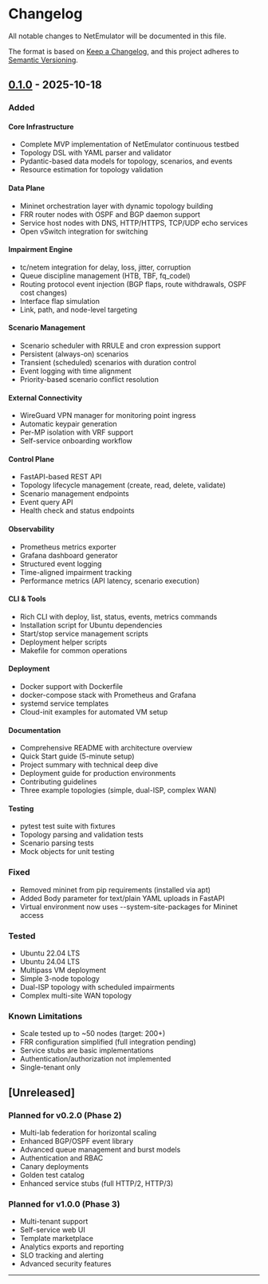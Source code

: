 # Changelog

All notable changes to NetEmulator will be documented in this file.

The format is based on [Keep a Changelog](https://keepachangelog.com/en/1.0.0/),
and this project adheres to [Semantic Versioning](https://semver.org/spec/v2.0.0.html).

## [0.1.0] - 2025-10-18

### Added

#### Core Infrastructure
- Complete MVP implementation of NetEmulator continuous testbed
- Topology DSL with YAML parser and validator
- Pydantic-based data models for topology, scenarios, and events
- Resource estimation for topology validation

#### Data Plane
- Mininet orchestration layer with dynamic topology building
- FRR router nodes with OSPF and BGP daemon support
- Service host nodes with DNS, HTTP/HTTPS, TCP/UDP echo services
- Open vSwitch integration for switching

#### Impairment Engine
- tc/netem integration for delay, loss, jitter, corruption
- Queue discipline management (HTB, TBF, fq_codel)
- Routing protocol event injection (BGP flaps, route withdrawals, OSPF cost changes)
- Interface flap simulation
- Link, path, and node-level targeting

#### Scenario Management
- Scenario scheduler with RRULE and cron expression support
- Persistent (always-on) scenarios
- Transient (scheduled) scenarios with duration control
- Event logging with time alignment
- Priority-based scenario conflict resolution

#### External Connectivity
- WireGuard VPN manager for monitoring point ingress
- Automatic keypair generation
- Per-MP isolation with VRF support
- Self-service onboarding workflow

#### Control Plane
- FastAPI-based REST API
- Topology lifecycle management (create, read, delete, validate)
- Scenario management endpoints
- Event query API
- Health check and status endpoints

#### Observability
- Prometheus metrics exporter
- Grafana dashboard generator
- Structured event logging
- Time-aligned impairment tracking
- Performance metrics (API latency, scenario execution)

#### CLI & Tools
- Rich CLI with deploy, list, status, events, metrics commands
- Installation script for Ubuntu dependencies
- Start/stop service management scripts
- Deployment helper scripts
- Makefile for common operations

#### Deployment
- Docker support with Dockerfile
- docker-compose stack with Prometheus and Grafana
- systemd service templates
- Cloud-init examples for automated VM setup

#### Documentation
- Comprehensive README with architecture overview
- Quick Start guide (5-minute setup)
- Project summary with technical deep dive
- Deployment guide for production environments
- Contributing guidelines
- Three example topologies (simple, dual-ISP, complex WAN)

#### Testing
- pytest test suite with fixtures
- Topology parsing and validation tests
- Scenario parsing tests
- Mock objects for unit testing

### Fixed
- Removed mininet from pip requirements (installed via apt)
- Added Body parameter for text/plain YAML uploads in FastAPI
- Virtual environment now uses --system-site-packages for Mininet access

### Tested
- Ubuntu 22.04 LTS
- Ubuntu 24.04 LTS
- Multipass VM deployment
- Simple 3-node topology
- Dual-ISP topology with scheduled impairments
- Complex multi-site WAN topology

### Known Limitations
- Scale tested up to ~50 nodes (target: 200+)
- FRR configuration simplified (full integration pending)
- Service stubs are basic implementations
- Authentication/authorization not implemented
- Single-tenant only

## [Unreleased]

### Planned for v0.2.0 (Phase 2)
- Multi-lab federation for horizontal scaling
- Enhanced BGP/OSPF event library
- Advanced queue management and burst models
- Authentication and RBAC
- Canary deployments
- Golden test catalog
- Enhanced service stubs (full HTTP/2, HTTP/3)

### Planned for v1.0.0 (Phase 3)
- Multi-tenant support
- Self-service web UI
- Template marketplace
- Analytics exports and reporting
- SLO tracking and alerting
- Advanced security features

---

[0.1.0]: https://github.com/YOUR_USERNAME/netemulator/releases/tag/v0.1.0

